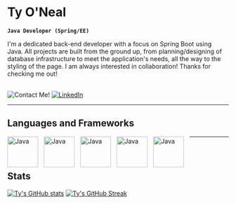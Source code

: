 <head>
  <link href='//cdn.jsdelivr.net/npm/devicons@1.8.0/css/devicons.min.css' rel='stylesheet'>
</head>

# Ty O'Neal

**`Java Developer (Spring/EE)`**

I'm a dedicated back-end developer with a focus on Spring Boot using Java. All projects are built from the ground up, from planning/designing of database infrastructure to meet the application's needs, all the way to the styling of the page. I am always interested in collaboration! Thanks for checking me out!

<p align="left">
  <br/>
  <a><img alt="Contact Me!" title="Contact me!" src="https://custom-icon-badges.demolab.com/badge/-ty.mcdaniel.oneal@gmail.com-2D2B55?style=for-the-badge&logo=comment-discussion&logoColor=white"/></a>    
  <a href="https://www.linkedin.com/in/ty-oneal/"><img alt="LinkedIn" title="My LinkedIn!" src="https://custom-icon-badges.demolab.com/badge/-LinkedIn-blue?style=for-the-badge&logo=workflow&logoColor=white"/></a>
</p>

---
## Languages and Frameworks

<img align="left" alt="Java" width="70px" style="padding-right:10px;" src="https://cdn.jsdelivr.net/gh/devicons/devicon/icons/java/java-original-wordmark.svg" />
<img align="left" alt="Java" width="70px" style="padding-right:10px;" src="https://cdn.jsdelivr.net/gh/devicons/devicon/icons/javascript/javascript-original.svg"/>
<img align="left" alt="Java" width="70px" style="padding-right:10px;" src="https://cdn.jsdelivr.net/gh/devicons/devicon/icons/css3/css3-original-wordmark.svg" />
<img align="left" alt="Java" width="70px" style="padding-right:10px;" src="https://cdn.jsdelivr.net/gh/devicons/devicon/icons/spring/spring-original-wordmark.svg" />
<img align="left" alt="Java" width="70px" style="padding-right:10px;" src="https://cdn.jsdelivr.net/gh/devicons/devicon/icons/react/react-original.svg" />

---
<br/>
<br/>

## Stats

  [![Ty's GitHub stats](https://github-readme-stats.vercel.app/api?username=tyoneal&show_icons=true&theme=synthwave)](https://github.com/tyoneal/github-readme-stats)
  [![Ty's GitHub Streak](https://streak-stats.demolab.com?user=TyONeal&theme=synthwave&card_width=330)](https://git.io/streak-stats)

<!--
**TyONeal/TyONeal** is a ✨ _special_ ✨ repository because its `README.md` (this file) appears on your GitHub profile.

Here are some ideas to get you started:

- 🔭 I’m currently working on ...
- 🌱 I’m currently learning ...
- 👯 I’m looking to collaborate on ...
- 🤔 I’m looking for help with ...
- 💬 Ask me about ...
- 📫 How to reach me: ...
- 😄 Pronouns: ...
- ⚡ Fun fact: ...
-->
